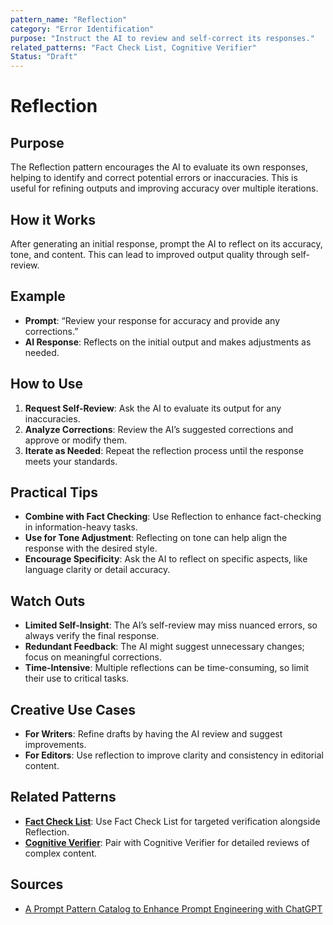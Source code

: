 ```yaml
---
pattern_name: "Reflection"
category: "Error Identification"
purpose: "Instruct the AI to review and self-correct its responses."
related_patterns: "Fact Check List, Cognitive Verifier"
Status: "Draft"
---
```


# Reflection

## Purpose
The Reflection pattern encourages the AI to evaluate its own responses, helping to identify and correct potential errors or inaccuracies. This is useful for refining outputs and improving accuracy over multiple iterations.

## How it Works
After generating an initial response, prompt the AI to reflect on its accuracy, tone, and content. This can lead to improved output quality through self-review.

## Example
- **Prompt**: “Review your response for accuracy and provide any corrections.”
- **AI Response**: Reflects on the initial output and makes adjustments as needed.

## How to Use
1. **Request Self-Review**: Ask the AI to evaluate its output for any inaccuracies.
2. **Analyze Corrections**: Review the AI’s suggested corrections and approve or modify them.
3. **Iterate as Needed**: Repeat the reflection process until the response meets your standards.

## Practical Tips
- **Combine with Fact Checking**: Use Reflection to enhance fact-checking in information-heavy tasks.
- **Use for Tone Adjustment**: Reflecting on tone can help align the response with the desired style.
- **Encourage Specificity**: Ask the AI to reflect on specific aspects, like language clarity or detail accuracy.

## Watch Outs
- **Limited Self-Insight**: The AI’s self-review may miss nuanced errors, so always verify the final response.
- **Redundant Feedback**: The AI might suggest unnecessary changes; focus on meaningful corrections.
- **Time-Intensive**: Multiple reflections can be time-consuming, so limit their use to critical tasks.

## Creative Use Cases
- **For Writers**: Refine drafts by having the AI review and suggest improvements.
- **For Editors**: Use reflection to improve clarity and consistency in editorial content.

## Related Patterns
- **[Fact Check List](fact-check-list.md)**: Use Fact Check List for targeted verification alongside Reflection.
- **[Cognitive Verifier](cognitive-verifier.md)**: Pair with Cognitive Verifier for detailed reviews of complex content.

## Sources
- [A Prompt Pattern Catalog to Enhance Prompt Engineering with ChatGPT](https://arxiv.org/pdf/2302.11382)